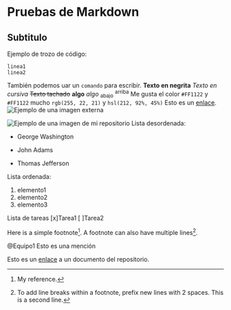 # Pruebas de Markdown #

## Subtitulo ##
Ejemplo de trozo de código:
```
linea1
linea2
```
También podemos uar un `comando` para escribir.
**Texto en negrita**
*Texto en cursiva*
~~Texto tachado~~
__algo__
_algo_
<sub>abajo</sub>
<sup>arriba</sup>
Me gusta el color `#FF1122` y `#FF1122` mucho `rgb(255, 22, 21)` y `hsl(212, 92%, 45%)`
Esto es un [enlace](http://pages.github.com/).
![Ejemplo de una imagen externa](https://myoctocat.com/assets/images/base-octocat.svg)

![Ejemplo de una imagen de mi repositorio](/ejemplo.jpg)
Lista desordenada:
- George Washington
* John Adams
+ Thomas Jefferson

Lista ordenada:
1. elemento1
2. elemento2
1. elemento3

Lista de tareas
[x]Tarea1
[ ]Tarea2

Here is a simple footnote[^1].
A footnote can also have multiple lines[^2].

[^1]: My reference.
[^2]: To add line breaks within a footnote, prefix new lines with 2 spaces.
  This is a second line.

<!-- This content will not appear in the rendered Markdown -->

@Equipo1 Esto es una mención

Esto es un [enlace](docs/CONTRIBUTING.md) a un documento del repositorio.

